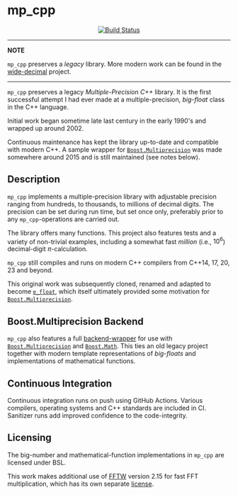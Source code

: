 mp_cpp
==================

<p align="center">
    <a href="https://github.com/ckormanyos/mp_cpp/actions">
        <img src="https://github.com/ckormanyos/mp_cpp/actions/workflows/mp_cpp.yml/badge.svg" alt="Build Status"></a>
</p>

---
**NOTE**

`mp_cpp` preserves a _legacy_ library. More modern work can be found in the [wide-decimal](https://github.com/ckormanyos/wide-decimal) project.

---

`mp_cpp` preserves a legacy _Multiple_-_Precision_ _C++_ library.
It is the first successful attempt I had ever made at a multiple-precision,
_big_-_float_ class in the C++ language.

Initial work began sometime late last century in the early 1990's
and wrapped up around 2002.

Continuous maintenance has kept the library up-to-date
and compatible with modern C++. A sample wrapper for
[`Boost.Multiprecision`](https://www.boost.org/doc/libs/1_88_0/libs/multiprecision/doc/html/index.html)
was made somewhere around 2015 and is still maintained (see notes below).

## Description

`mp_cpp` implements a multiple-precision library with adjustable
precision ranging from hundreds, to thousands, to millions of decimal digits.
The precision can be set during run time, but set once only,
preferably prior to any `mp_cpp`-operations are carried out.

The library offers many functions. This project also features tests
and a variety of non-trivial examples, including a somewhat fast
_million_ (i.e., $10^{6}$) decimal-digit $\pi$-calculation.

`mp_cpp` still compiles and runs on modern C++ compilers
from C++14, 17, 20, 23 and beyond.

This original work was subsequently cloned, renamed and adapted to become
[`e_float`](https://github.com/ckormanyos/e_float-2021),
which itself ultimately provided some motivation for
[`Boost.Multiprecision`](https://www.boost.org/doc/libs/1_88_0/libs/multiprecision/doc/html/index.html).

## Boost.Multiprecision Backend

`mp_cpp` also features a full [backend-wrapper](./boost/multiprecision/mp_cpp_backend.hpp)
for use with [`Boost.Multiprecision`](https://www.boost.org/doc/libs/1_88_0/libs/multiprecision/doc/html/index.html)
and [`Boost.Math`](https://www.boost.org/doc/libs/1_88_0/libs/math/doc/html/index.html).
This ties an old legacy project together with modern
template representations of _big_-_floats_ and implementations
of mathematical functions.

## Continuous Integration

Continuous integration runs on push using GitHub Actions.
Various compilers, operating systems and C++ standards
are included in CI.
Sanitizer runs add improved confidence to the code-integrity.

## Licensing

The big-number and mathematical-function implementations in `mp_cpp`
are licensed under BSL.

This work makes additional use of [FFTW](https://www.fftw.org/)
version 2.15 for fast FFT multiplication, which has its own separate
[license](https://www.fftw.org/faq/section1.html#isfftwfree).
